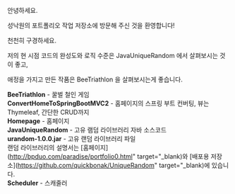 안녕하세요.<br>

성낙원의 포트폴리오 작업 저장소에 방문해 주신 것을 환영합니다!<br>

천천히 구경하세요.<br>

저의 현 시점 코드의 완성도와 로직 수준은 JavaUniqueRandom 에서 살펴보시는 것이 좋고,<br>

애정을 가지고 만든 작품은 BeeTriathlon 을 살펴보시는게 좋습니다.<br>

<p>

<b>BeeTriathlon</b> - 꿀벌 철인 게임 <br>
<b>ConvertHomeToSpringBootMVC2</b> - 홈페이지의 스프링 부트 컨버팅, 뷰는 Thymeleaf, 간단한 CRUD까지 <br>
<b>Homepage</b> - 홈페이지 <br>
<b>JavaUniqueRandom</b> - 고유 램덤 라이브러리 자바 소스코드 <br>
<b>urandom-1.0.0.jar</b> - 고유 랜덤 라이브러리 파일 <br>
랜덤 라이브러리의 설명서는 [홈페이지](http://bpduo.com/paradise/portfolio0.html" target="_blank)와 [배포용 저장소](https://github.com/quickbonak/UniqueRandom" target="_blank)에 있습니다.<br>
<b>Scheduler</b> - 스캐줄러 <br>
